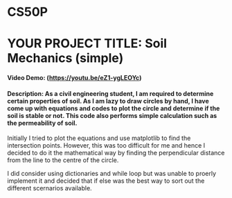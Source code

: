 # CS50P
# YOUR PROJECT TITLE: Soil Mechanics (simple)
#### Video Demo:  (https://youtu.be/eZ1-ygLEOYc)
#### Description: As a civil engineering student, I am required to determine certain properties of soil. As I am lazy to draw circles by hand, I have come up with equations and codes to plot the circle and determine if the soil is stable or not. This code also performs simple calculation such as the permeability of soil.

Initially I tried to plot the equations and use matplotlib to find the intersection points. However, this was too difficult for me and hence I decided to do it the mathematical way by finding the perpendicular distance from the line to the centre of the circle.

I did consider using dictionaries and while loop but was unable to proerly implement it and decided that if else was the best way to sort out the different scernarios available.

